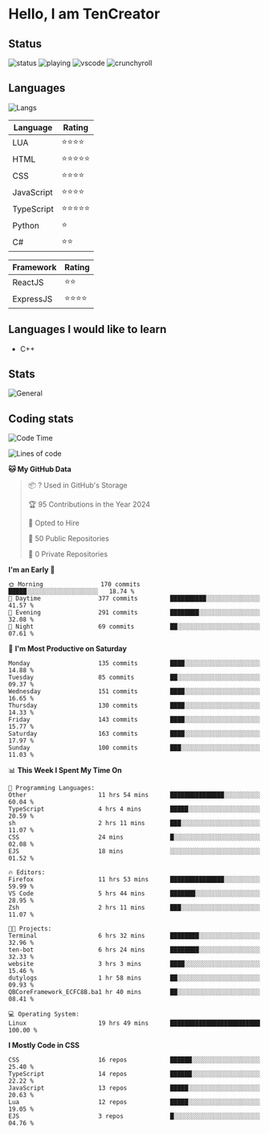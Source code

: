 # Hello, I am TenCreator

## Status
![status](https://api.statusbadges.me/badge/status/518334475038359555?simple=true&style=for-the-badge)
![playing](https://api.statusbadges.me/badge/playing/518334475038359555?style=for-the-badge)
![vscode](https://api.statusbadges.me/badge/vscode/518334475038359555?style=for-the-badge)
![crunchyroll](https://api.statusbadges.me/badge/crunchyroll/518334475038359555?style=for-the-badge)

## Languages
![Langs](https://github-readme-stats.vercel.app/api/top-langs/?username=tencreator&layout=compact&theme=radical)


|Language|Rating|
|--------|------|
|LUA|⭐️⭐️⭐️⭐️|
|HTML|⭐️⭐️⭐️⭐️⭐️|
|CSS|⭐️⭐️⭐️⭐️|
|JavaScript|⭐️⭐️⭐️⭐️|
|TypeScript|⭐️⭐️⭐️⭐️⭐️|
|Python|⭐️|
|C#|⭐️⭐️ |

|Framework|Rating|
|--------|------|
|ReactJS|⭐️⭐️|
|ExpressJS|⭐️⭐️⭐️⭐️|

## Languages I would like to learn
- C++

## Stats
![General](https://github-readme-stats.vercel.app/api?username=tencreator&show_icons=true&theme=radical)

## Coding stats
<!--START_SECTION:waka-->
![Code Time](http://img.shields.io/badge/Code%20Time-142%20hrs%2013%20mins-blue)

![Lines of code](https://img.shields.io/badge/From%20Hello%20World%20I%27ve%20Written-483.1%20thousand%20lines%20of%20code-blue)

**🐱 My GitHub Data** 

> 📦 ? Used in GitHub's Storage 
 > 
> 🏆 95 Contributions in the Year 2024
 > 
> 💼 Opted to Hire
 > 
> 📜 50 Public Repositories 
 > 
> 🔑 0 Private Repositories 
 > 
**I'm an Early 🐤** 

```text
🌞 Morning                170 commits         █████░░░░░░░░░░░░░░░░░░░░   18.74 % 
🌆 Daytime                377 commits         ██████████░░░░░░░░░░░░░░░   41.57 % 
🌃 Evening                291 commits         ████████░░░░░░░░░░░░░░░░░   32.08 % 
🌙 Night                  69 commits          ██░░░░░░░░░░░░░░░░░░░░░░░   07.61 % 
```
📅 **I'm Most Productive on Saturday** 

```text
Monday                   135 commits         ████░░░░░░░░░░░░░░░░░░░░░   14.88 % 
Tuesday                  85 commits          ██░░░░░░░░░░░░░░░░░░░░░░░   09.37 % 
Wednesday                151 commits         ████░░░░░░░░░░░░░░░░░░░░░   16.65 % 
Thursday                 130 commits         ████░░░░░░░░░░░░░░░░░░░░░   14.33 % 
Friday                   143 commits         ████░░░░░░░░░░░░░░░░░░░░░   15.77 % 
Saturday                 163 commits         ████░░░░░░░░░░░░░░░░░░░░░   17.97 % 
Sunday                   100 commits         ███░░░░░░░░░░░░░░░░░░░░░░   11.03 % 
```


📊 **This Week I Spent My Time On** 

```text
💬 Programming Languages: 
Other                    11 hrs 54 mins      ███████████████░░░░░░░░░░   60.04 % 
TypeScript               4 hrs 4 mins        █████░░░░░░░░░░░░░░░░░░░░   20.59 % 
sh                       2 hrs 11 mins       ███░░░░░░░░░░░░░░░░░░░░░░   11.07 % 
CSS                      24 mins             █░░░░░░░░░░░░░░░░░░░░░░░░   02.08 % 
EJS                      18 mins             ░░░░░░░░░░░░░░░░░░░░░░░░░   01.52 % 

🔥 Editors: 
Firefox                  11 hrs 53 mins      ███████████████░░░░░░░░░░   59.99 % 
VS Code                  5 hrs 44 mins       ███████░░░░░░░░░░░░░░░░░░   28.95 % 
Zsh                      2 hrs 11 mins       ███░░░░░░░░░░░░░░░░░░░░░░   11.07 % 

🐱‍💻 Projects: 
Terminal                 6 hrs 32 mins       ████████░░░░░░░░░░░░░░░░░   32.96 % 
ten-bot                  6 hrs 24 mins       ████████░░░░░░░░░░░░░░░░░   32.33 % 
website                  3 hrs 3 mins        ████░░░░░░░░░░░░░░░░░░░░░   15.46 % 
dutylogs                 1 hr 58 mins        ██░░░░░░░░░░░░░░░░░░░░░░░   09.93 % 
QBCoreFramework_ECFC8B.ba1 hr 40 mins        ██░░░░░░░░░░░░░░░░░░░░░░░   08.41 % 

💻 Operating System: 
Linux                    19 hrs 49 mins      █████████████████████████   100.00 % 
```

**I Mostly Code in CSS** 

```text
CSS                      16 repos            ██████░░░░░░░░░░░░░░░░░░░   25.40 % 
TypeScript               14 repos            ██████░░░░░░░░░░░░░░░░░░░   22.22 % 
JavaScript               13 repos            █████░░░░░░░░░░░░░░░░░░░░   20.63 % 
Lua                      12 repos            █████░░░░░░░░░░░░░░░░░░░░   19.05 % 
EJS                      3 repos             █░░░░░░░░░░░░░░░░░░░░░░░░   04.76 % 
```




<!--END_SECTION:waka-->
